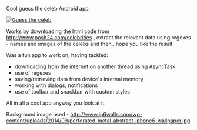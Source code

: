 Cool guess the celeb Android app.


[![Guess the celeb](http://oi64.tinypic.com/30cwuub.jpg)](https://www.youtube.com/watch?v=2MM9-55EOck "Guess the celeb")



Works by downloading the html code from http://www.posh24.com/celebrities , extract the relevant data using regexes - names and images of the celebs and then.. hope you like the result.

Was a fun app to work on, having tackled:
  - downloading from the internet on another thread using AsyncTask
  - use of regexes
  - saving/retrieving data from device's internal memory
  - working with dialogs, notifications
  - use of toolbar and snackbar with custom styles

All in all a cool app anyway you look at it.


Background image used - http://www.ip6walls.com/wp-content/uploads/2014/09/perforated-metal-abstract-iphone6-wallpaper.jpg
